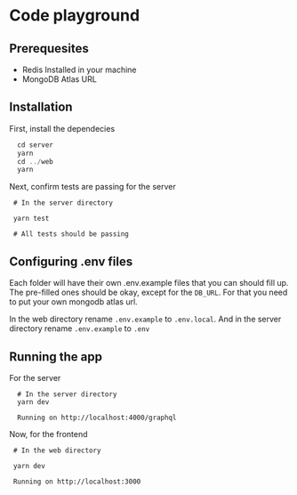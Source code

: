 # Code playground

## Prerequesites

- Redis Installed in your machine
- MongoDB Atlas URL

## Installation

First, install the dependecies

```js
  cd server
  yarn
  cd ../web
  yarn
```

Next, confirm tests are passing for the server

```
 # In the server directory

 yarn test

 # All tests should be passing
```

## Configuring .env files

Each folder will have their own .env.example files that you can should fill up.
The pre-filled ones should be okay, except for the `DB_URL`.
For that you need to put your own mongodb atlas url.

In the web directory rename `.env.example` to `.env.local`.
And in the server directory rename `.env.example` to `.env`

## Running the app

For the server

```
  # In the server directory
  yarn dev

  Running on http://localhost:4000/graphql
```

Now, for the frontend

```
 # In the web directory

 yarn dev

 Running on http://localhost:3000

```
